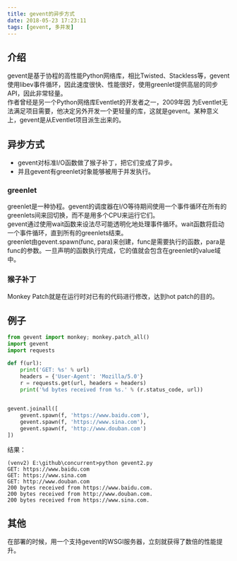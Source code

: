 ```yaml
---
title: gevent的异步方式
date: 2018-05-23 17:23:11
tags: [gevent, 多并发]
---
```


## 介绍
gevent是基于协程的高性能Python网络库，相比Twisted、Stackless等，gevent使用libev事件循环，因此速度很快、性能很好，使用greenlet提供高层的同步API，因此非常轻量。    
作者曾经是另一个Python网络库Eventlet的开发者之一，2009年因 为Eventlet无法满足项目需要，他决定另外开发一个更轻量的库，这就是gevent。某种意义上，gevent是从Eventlet项目派生出来的。    

## 异步方式
* gevent对标准I/O函数做了猴子补丁，把它们变成了异步。
* 并且gevent有greenlet对象能够被用于并发执行。

### greenlet
greenlet是一种协程。gevent的调度器在I/O等待期间使用一个事件循环在所有的greenlets间来回切换，而不是用多个CPU来运行它们。    
gevent通过使用wait函数来设法尽可能透明化地处理事件循环。wait函数将启动一个事件循环，直到所有的greenlets结束。    
greenlet由gevent.spawn(func, para)来创建，func是需要执行的函数，para是func的参数。一旦声明的函数执行完成，它的值就会包含在greenlet的value域中。    

### 猴子补丁
Monkey Patch就是在运行时对已有的代码进行修改，达到hot patch的目的。

## 例子
```python
from gevent import monkey; monkey.patch_all()
import gevent
import requests

def f(url):
	print('GET: %s' % url)
	headers = {'User-Agent': 'Mozilla/5.0'}
	r = requests.get(url, headers = headers)
	print('%d bytes received from %s.' % (r.status_code, url))
 

gevent.joinall([
	gevent.spawn(f, 'https://www.baidu.com'), 
	gevent.spawn(f, 'https://www.sina.com'),
	gevent.spawn(f, 'http://www.douban.com')
])

```
结果：
```shell
(venv2) E:\github\concurrent>python gevent2.py
GET: https://www.baidu.com
GET: https://www.sina.com
GET: http://www.douban.com
200 bytes received from https://www.baidu.com.
200 bytes received from http://www.douban.com.
200 bytes received from https://www.sina.com.
```
## 其他
在部署的时候，用一个支持gevent的WSGI服务器，立刻就获得了数倍的性能提升。
